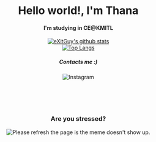 <div  align="center">
  <h1 align="center"> Hello world!, I'm Thana</h1>
  <h4>I'm studying in CE@KMITL </h4>
  <div>

[![eXitGuy's github stats](https://github-readme-stats.vercel.app/api?username=eXitHere&theme=radical)](https://github.com/anuraghazra/github-readme-stats)
<br/>
[![Top Langs](https://github-readme-stats.vercel.app/api/top-langs/?username=eXitHere&layout=compact)](https://github.com/anuraghazra/github-readme-stats)

  </div>
  <div>
    <h5>
    Contacts me :)
    </h5>
    <div> 
      <a src='https://www.instagram.com/pn15_wrk3510/'> <img alt="Instagram" src="https://img.shields.io/badge/<pn15_wrk3510>%20-%23E4405F.svg?&style=for-the-badge&logo=Instagram&logoColor=white"/></a>
    </div>
  </div>
  <br /> <br /> <br /> <br />
  <div>
    <h3>
      Are you stressed?
    </h3>
  </div>
  <div>
    <img src='https://random-memer.herokuapp.com/' title="Meme" alt="Please refresh the page is the meme doesn't show up.">
  </div>
</div>
